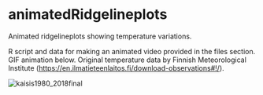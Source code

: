 # animatedRidgelineplots
Animated ridgelineplots showing temperature variations.

R script and data for making an animated video provided in the files section. GIF animation below. Original temperature data by Finnish Meteorological Institute (https://en.ilmatieteenlaitos.fi/download-observations#!/).

![kaisis1980_2018final](https://user-images.githubusercontent.com/6195751/64490741-d85e4800-d268-11e9-933f-5f84d8c4cc2a.gif)

